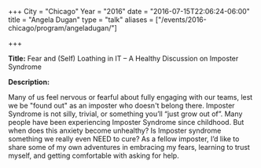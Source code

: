 +++
City = "Chicago"
Year = "2016"
date = "2016-07-15T22:06:24-06:00"
title = "Angela Dugan"
type = "talk"
aliases = ["/events/2016-chicago/program/angeladugan/"]

+++

<div class="span-15  ">
  <div class="span-15  last ">
  <p><strong>Title:</strong>
Fear and (Self) Loathing in IT – A Healthy Discussion on Imposter Syndrome
</p>

<p><strong>Description:</strong></p>

<p>
Many of us feel nervous or fearful about fully engaging with our teams, lest we be "found out" as an imposter who doesn't belong there. Imposter Syndrome is not silly, trivial, or something you’ll “just grow out of”. Many people have been experiencing Imposter Syndrome since childhood. But when does this anxiety become unhealthy? Is Imposter syndrome something we really even NEED to cure? As a fellow imposter, I’d like to share some of my own adventures in embracing my fears, learning to trust myself, and getting comfortable with asking for help.
</p>
<p>

</p>


  </div>
</div>
